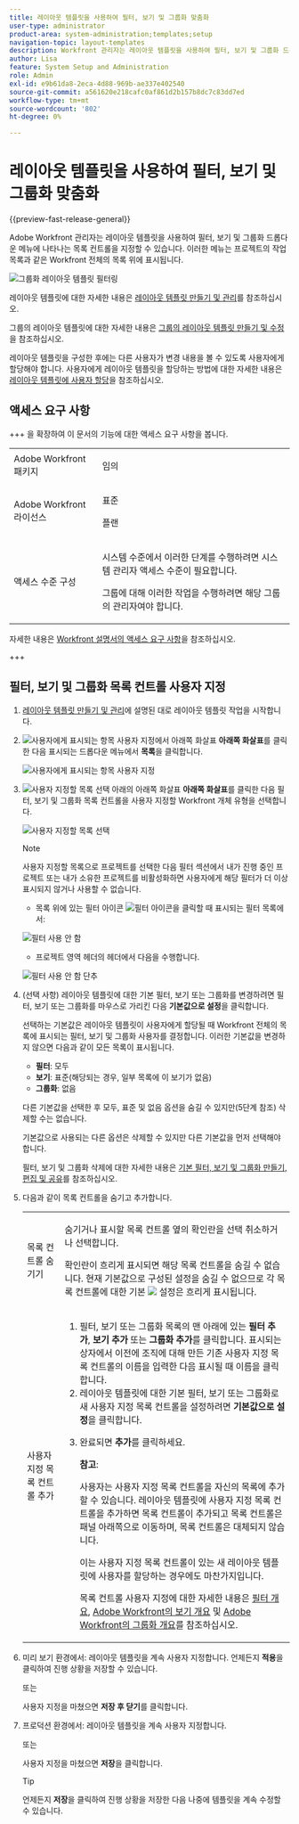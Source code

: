 ```yaml
---
title: 레이아웃 템플릿을 사용하여 필터, 보기 및 그룹화 맞춤화
user-type: administrator
product-area: system-administration;templates;setup
navigation-topic: layout-templates
description: Workfront 관리자는 레이아웃 템플릿을 사용하여 필터, 보기 및 그룹화 드롭다운 메뉴에 나타나는 목록 컨트롤을 지정할 수 있습니다. 이러한 메뉴는 프로젝트의 작업 목록과 같은 Workfront 전체의 목록 위에 표시됩니다.
author: Lisa
feature: System Setup and Administration
role: Admin
exl-id: e9b61da8-2eca-4d88-969b-ae337e402540
source-git-commit: a561620e218cafc0af861d2b157b8dc7c83dd7ed
workflow-type: tm+mt
source-wordcount: '802'
ht-degree: 0%

---
```


# 레이아웃 템플릿을 사용하여 필터, 보기 및 그룹화 맞춤화

{{preview-fast-release-general}}

Adobe Workfront 관리자는 레이아웃 템플릿을 사용하여 필터, 보기 및 그룹화 드롭다운 메뉴에 나타나는 목록 컨트롤을 지정할 수 있습니다. 이러한 메뉴는 프로젝트의 작업 목록과 같은 Workfront 전체의 목록 위에 표시됩니다.

![그룹화 레이아웃 템플릿 필터링](assets/filter-view-grouping-layout-templates.png)

레이아웃 템플릿에 대한 자세한 내용은 [레이아웃 템플릿 만들기 및 관리](../../../administration-and-setup/customize-workfront/use-layout-templates/create-and-manage-layout-templates.md)를 참조하십시오.

그룹의 레이아웃 템플릿에 대한 자세한 내용은 [그룹의 레이아웃 템플릿 만들기 및 수정](../../../administration-and-setup/manage-groups/work-with-group-objects/create-and-modify-a-groups-layout-templates.md)을 참조하십시오.

레이아웃 템플릿을 구성한 후에는 다른 사용자가 변경 내용을 볼 수 있도록 사용자에게 할당해야 합니다. 사용자에게 레이아웃 템플릿을 할당하는 방법에 대한 자세한 내용은 [레이아웃 템플릿에 사용자 할당](../use-layout-templates/assign-users-to-layout-template.md)을 참조하십시오.

## 액세스 요구 사항

+++ 을 확장하여 이 문서의 기능에 대한 액세스 요구 사항을 봅니다.

<table style="table-layout:auto"> 
 <col> 
 <col> 
 <tbody> 
  <tr> 
   <td>Adobe Workfront 패키지</td> 
   <td><p>임의</p></td> 
  </tr> 
  <tr> 
   <td>Adobe Workfront 라이선스</td> 
   <td><p>표준</p>
       <p>플랜</p></td>
  </tr> 
  </tr> 
  <tr> 
   <td>액세스 수준 구성</td> 
   <td> <p>시스템 수준에서 이러한 단계를 수행하려면 시스템 관리자 액세스 수준이 필요합니다.</p>
        <p>그룹에 대해 이러한 작업을 수행하려면 해당 그룹의 관리자여야 합니다.</p> </td> 
  </tr> 
 </tbody> 
</table>

자세한 내용은 [Workfront 설명서의 액세스 요구 사항](/help/quicksilver/administration-and-setup/add-users/access-levels-and-object-permissions/access-level-requirements-in-documentation.md)을 참조하십시오.

+++

## 필터, 보기 및 그룹화 목록 컨트롤 사용자 지정

1. [레이아웃 템플릿 만들기 및 관리](../../../administration-and-setup/customize-workfront/use-layout-templates/create-and-manage-layout-templates.md)에 설명된 대로 레이아웃 템플릿 작업을 시작합니다.
1. ![사용자에게 표시되는 항목 사용자 지정](assets/down-arrow-blue.png)에서 아래쪽 화살표 **아래쪽 화살표**&#x200B;를 클릭한 다음 표시되는 드롭다운 메뉴에서 **목록**&#x200B;을 클릭합니다.

   ![사용자에게 표시되는 항목 사용자 지정](assets/customize-what-users-see-dropdown-on-pg-adobe-branding.png)

1. ![사용자 지정할 목록 선택](assets/down-arrow-blue.png) 아래의 아래쪽 화살표 **아래쪽 화살표**&#x200B;를 클릭한 다음 필터, 보기 및 그룹화 목록 컨트롤을 사용자 지정할 Workfront 개체 유형을 선택합니다.

   ![사용자 지정할 목록 선택](assets/select-a-list-to-customize-menu-on-pg-adobe-branding.png)

   >[!NOTE]
   >
   >사용자 지정할 목록으로 프로젝트를 선택한 다음 필터 섹션에서 내가 진행 중인 프로젝트 또는 내가 소유한 프로젝트를 비활성화하면 사용자에게 해당 필터가 더 이상 표시되지 않거나 사용할 수 없습니다.
   >
   >* 목록 위에 있는 필터 아이콘 ![필터 아이콘](assets/filter-nwepng.png)을 클릭할 때 표시되는 필터 목록에서:
   >   
   >  ![필터 사용 안 함](assets/disable-filters-projects-im-on-or-own.png)
   >   
   >* 프로젝트 영역 헤더의 헤더에서 다음을 수행합니다.
   >   
   >  ![필터 사용 안 함 단추](assets/disable-filter-pills.png)

1. (선택 사항) 레이아웃 템플릿에 대한 기본 필터, 보기 또는 그룹화를 변경하려면 필터, 보기 또는 그룹화를 마우스로 가리킨 다음 **기본값으로 설정**&#x200B;을 클릭합니다.

   선택하는 기본값은 레이아웃 템플릿이 사용자에게 할당될 때 Workfront 전체의 목록에 표시되는 필터, 보기 및 그룹화 사용자를 결정합니다. 이러한 기본값을 변경하지 않으면 다음과 같이 모든 목록이 표시됩니다.

   * **필터**: 모두
   * **보기**: 표준(해당되는 경우, 일부 목록에 이 보기가 없음)
   * **그룹화**: 없음

   다른 기본값을 선택한 후 모두, 표준 및 없음 옵션을 숨길 수 있지만(5단계 참조) 삭제할 수는 없습니다.

   기본값으로 사용되는 다른 옵션은 삭제할 수 있지만 다른 기본값을 먼저 선택해야 합니다.

   필터, 보기 및 그룹화 삭제에 대한 자세한 내용은 [기본 필터, 보기 및 그룹화 만들기, 편집 및 공유](../../../administration-and-setup/set-up-workfront/configure-system-defaults/create-and-share-default-fvgs.md)를 참조하십시오.

1. 다음과 같이 목록 컨트롤을 숨기고 추가합니다.

   <table style="table-layout:auto"> 
    <col> 
    <col> 
    <tbody> 
     <tr> 
      <td role="rowheader">목록 컨트롤 숨기기</td> 
      <td> <p>숨기거나 표시할 목록 컨트롤 옆의 확인란을 선택 취소하거나 선택합니다.</p> <p>확인란이 흐리게 표시되면 해당 목록 컨트롤을 숨길 수 없습니다. 현재 기본값으로 구성된 설정을 숨길 수 없으므로 각 목록 컨트롤에 대한 기본 <img src="assets/default-pill.png"> 설정은 흐리게 표시됩니다.</p> </td> 
     </tr> 
     <tr> 
      <td role="rowheader">사용자 지정 목록 컨트롤 추가</td> 
      <td> <p> 
        <ol> 
         <li value="1"> 필터, 보기 또는 그룹화 목록의 맨 아래에 있는 <strong>필터 추가</strong>, <strong>보기 추가</strong> 또는 <strong>그룹화 추가</strong>를 클릭합니다. 표시되는 상자에서 이전에 조직에 대해 만든 기존 사용자 지정 목록 컨트롤의 이름을 입력한 다음 표시될 때 이름을 클릭합니다.</li> 
         <li value="2"> 레이아웃 템플릿에 대한 기본 필터, 보기 또는 그룹화로 새 사용자 지정 목록 컨트롤을 설정하려면 <strong>기본값으로 설정</strong>을 클릭합니다. </li> 
         <li value="3"> <p>완료되면 <strong>추가</strong>를 클릭하세요.</p> <p><b>참고</b>: <p>사용자는 사용자 지정 목록 컨트롤을 자신의 목록에 추가할 수 있습니다. 레이아웃 템플릿에 사용자 지정 목록 컨트롤을 추가하면 목록 컨트롤이 추가되고 목록 컨트롤은 패널 아래쪽으로 이동하며, 목록 컨트롤은 대체되지 않습니다.</p> <p>이는 사용자 지정 목록 컨트롤이 있는 새 레이아웃 템플릿에 사용자를 할당하는 경우에도 마찬가지입니다. </p> <p>목록 컨트롤 사용자 지정에 대한 자세한 내용은 <a href="../../../reports-and-dashboards/reports/reporting-elements/filters-overview.md" class="MCXref xref">필터 개요</a>, <a href="../../../reports-and-dashboards/reports/reporting-elements/views-overview.md" class="MCXref xref">Adobe Workfront의 보기 개요</a> 및 <a href="../../../reports-and-dashboards/reports/reporting-elements/groupings-overview.md" class="MCXref xref">Adobe Workfront의 그룹화 개요</a>를 참조하십시오.</p> </p> </li> 
        </ol> </p> </td> 
     </tr> 
    </tbody> 
   </table>

1. <span class="preview">미리 보기 환경에서: 레이아웃 템플릿을 계속 사용자 지정합니다. 언제든지 **적용**&#x200B;을 클릭하여 진행 상황을 저장할 수 있습니다.</span>

   <span class="preview">또는</span>

   <span class="preview">사용자 지정을 마쳤으면 **저장 후 닫기**&#x200B;를 클릭합니다.</span>

1. 프로덕션 환경에서: 레이아웃 템플릿을 계속 사용자 지정합니다.

   또는

   사용자 지정을 마쳤으면 **저장**&#x200B;을 클릭합니다.

   >[!TIP]
   >
   >언제든지 **저장**&#x200B;을 클릭하여 진행 상황을 저장한 다음 나중에 템플릿을 계속 수정할 수 있습니다.
